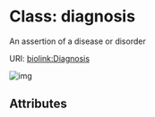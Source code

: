 
# Class: diagnosis


An assertion of a disease or disorder

URI: [biolink:Diagnosis](https://w3id.org/biolink/vocab/Diagnosis)

![img](http://yuml.me/diagram/nofunky;dir:TB/class/)

## Attributes

